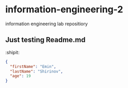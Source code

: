 # information-engineering-2
information engineering lab repositiory
## Just testing Readme.md
:shipit:
```json
{
  "firstName": "Emin",
  "lastName": "Shirinov",
  "age": 19
}
```
